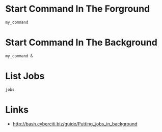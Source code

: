 # Start Command In The Forground

    my_command 

# Start Command In The Background

    my_command &

# List Jobs

    jobs

# Links

* http://bash.cyberciti.biz/guide/Putting_jobs_in_background
